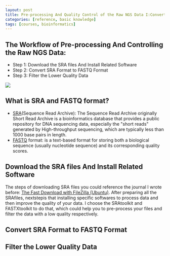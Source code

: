 ```yaml
---
layout: post
title: Pre-processing And Quality Control of the Raw NGS Data I:Convert SRA Format to FASTQ Format
categories: [reference, basic knowledge]
tags: [courses, bioinformatics]
---
```


## The Workflow of Pre-processing And Controlling the Raw NGS Data:  
- Step 1: Download the SRA files And Install Related Software 
- Step 2: Convert SRA Format to FASTQ Format 
- Step 3: Filter the Lower Quality Data 

![](http://4.bp.blogspot.com/-J3t4zTqvPkU/UYX33zWb1NI/AAAAAAAADXk/al-mf09Ysq0/s1600/Screen%2BShot%2B2013-05-04%2Bat%2B11.07.53%2BPM.png)

## What is SRA and FASTQ format?
- [SRA](http://en.wikipedia.org/wiki/Short_Read_Archive)(Sequence Read Archive): The Sequence Read Archive originally Short Read Archive is a
bioinformatics database that provides a public repository for DNA sequencing data, especially the
"short reads" generated by High-throughput sequencing, which are typically less than 1000 base
pairs in length.
- [FASTQ](http://en.wikipedia.org/wiki/Fastq) format: is a text-based format for storing both a biological sequence (usually nucleotide
sequence) and its corresponding quality scores.

## Download the SRA files And Install Related Software 
The steps of downloading SRA files you could reference the journal I wrote before: [The Fast Download with FileZilla (Ubuntu)](http://lushen.github.com/en/2013/05/FileZilla-2013/). After preparing all the SRAfiles, nextstepis that installing specific softwares to process data and then improve the quality of your data. I choose the SRAtoolkit and FASTXtoolkit to do that, which could help you to pre-process your files and filter the data with a low quality respectively.

## Convert SRA Format to FASTQ Format

## Filter the Lower Quality Data

